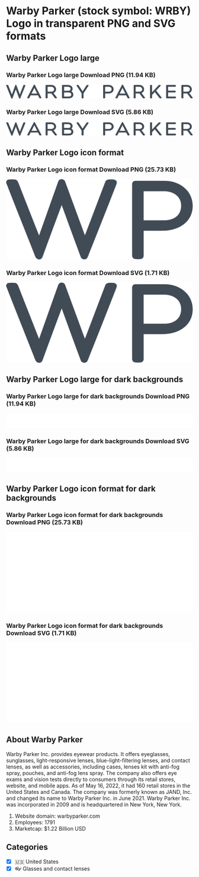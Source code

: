 # Warby Parker (stock symbol: WRBY) Logo in transparent PNG and SVG formats

## Warby Parker Logo large

### Warby Parker Logo large Download PNG (11.94 KB)

![Warby Parker Logo large Download PNG (11.94 KB)](/img/orig/WRBY_BIG-f94806c1.png)

### Warby Parker Logo large Download SVG (5.86 KB)

![Warby Parker Logo large Download SVG (5.86 KB)](/img/orig/WRBY_BIG-a356faf0.svg)

## Warby Parker Logo icon format

### Warby Parker Logo icon format Download PNG (25.73 KB)

![Warby Parker Logo icon format Download PNG (25.73 KB)](/img/orig/WRBY-9dba99de.png)

### Warby Parker Logo icon format Download SVG (1.71 KB)

![Warby Parker Logo icon format Download SVG (1.71 KB)](/img/orig/WRBY-9682140c.svg)

## Warby Parker Logo large for dark backgrounds

### Warby Parker Logo large for dark backgrounds Download PNG (11.94 KB)

![Warby Parker Logo large for dark backgrounds Download PNG (11.94 KB)](/img/orig/WRBY_BIG.D-1fbf59cd.png)

### Warby Parker Logo large for dark backgrounds Download SVG (5.86 KB)

![Warby Parker Logo large for dark backgrounds Download SVG (5.86 KB)](/img/orig/WRBY_BIG.D-30a849e6.svg)

## Warby Parker Logo icon format for dark backgrounds

### Warby Parker Logo icon format for dark backgrounds Download PNG (25.73 KB)

![Warby Parker Logo icon format for dark backgrounds Download PNG (25.73 KB)](/img/orig/WRBY.D-440f1f6f.png)

### Warby Parker Logo icon format for dark backgrounds Download SVG (1.71 KB)

![Warby Parker Logo icon format for dark backgrounds Download SVG (1.71 KB)](/img/orig/WRBY.D-426cd7de.svg)

## About Warby Parker

Warby Parker Inc. provides eyewear products. It offers eyeglasses, sunglasses, light-responsive lenses, blue-light-filtering lenses, and contact lenses, as well as accessories, including cases, lenses kit with anti-fog spray, pouches, and anti-fog lens spray. The company also offers eye exams and vision tests directly to consumers through its retail stores, website, and mobile apps. As of May 16, 2022, it had 160 retail stores in the United States and Canada. The company was formerly known as JAND, Inc. and changed its name to Warby Parker Inc. in June 2021. Warby Parker Inc. was incorporated in 2009 and is headquartered in New York, New York.

1. Website domain: warbyparker.com
2. Employees: 1791
3. Marketcap: $1.22 Billion USD


## Categories
- [x] 🇺🇸 United States
- [x] 👓 Glasses and contact lenses
